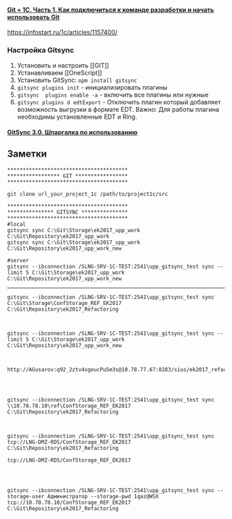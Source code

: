 


####	[Git + 1С. Часть 1. Как подключиться к команде разработки и начать использовать Git](https://infostart.ru/1c/articles/864097/)
https://infostart.ru/1c/articles/1157400/

### Настройка Gitsync
1.	Установить и настроить [[GIT]]
2.	Устанавливаем [[OneScript]]
3.	Установить GitSync: `opm install gitsync`
4.	`gitsync plugins init` - инициализировать плагины
5.	`gitsync  plugins enable -a` - включить все плагины или нужные
6.	`gitsync plugins d edtExport` - Отключить плагин который добавляет возможность выгрузки в формате EDT. Важно: Для работы плагина необходимы установленные EDT и Ring.

#### [GitSync 3.0. Шпаргалка по использованию](https://infostart.ru/1c/articles/1157400/)

## Заметки
```
***************************************
***************** GIT *****************
***************************************

git clone url_your_project_1c /path/to/project1c/src

***************************************
*************** GITSYNС ***************
***************************************
#local
gitsync sync C:\Git\Storage\ek2017_upp_work C:\Git\Repository\ek2017_upp_work
gitsync sync C:\Git\Storage\ek2017_upp_work C:\Git\Repository\ek2017_upp_work_new

#server
gitsync --ibconnection /SLNG-SRV-1C-TEST:2541\upp_gitsync_test sync --limit 5 C:\Git\Storage\ek2017_upp_work C:\Git\Repository\ek2017_upp_work_new
```

---

```
gitsync --ibconnection /SLNG-SRV-1C-TEST:2541\upp_gitsync_test sync C:\Git\Storage\ConfStorage_REF_EK2017 C:\Git\Repository\ek2017_Refactoring

  

gitsync --ibconnection /SLNG-SRV-1C-TEST:2541\upp_gitsync_test sync --limit 5 C:\Git\Storage\ek2017_upp_work C:\Git\Repository\ek2017_upp_work_new

  

http://AGusarov:q92_2ztv4xgoucPu5m3s@10.78.77.67:8283/sius/ek2017_refactoring

  
  

gitsync --ibconnection /SLNG-SRV-1C-TEST:2541\upp_gitsync_test sync \\10.78.78.10\ref\ConfStorage_REF_EK2017 C:\Git\Repository\ek2017_Refactoring

  

gitsync --ibconnection /SLNG-SRV-1C-TEST:2541\upp_gitsync_test sync tcp://LNG-DMZ-RDS/ConfStorage_REF_EK2017 C:\Git\Repository\ek2017_Refactoring

tcp://LNG-DMZ-RDS/ConfStorage_REF_EK2017

  
  

gitsync --ibconnection /SLNG-SRV-1C-TEST:2541\upp_gitsync_test sync --storage-user Администратор --storage-pwd 1qaz@WSX tcp://10.78.78.10/ConfStorage_REF_EK2017 C:\Git\Repository\ek2017_Refactoring

```